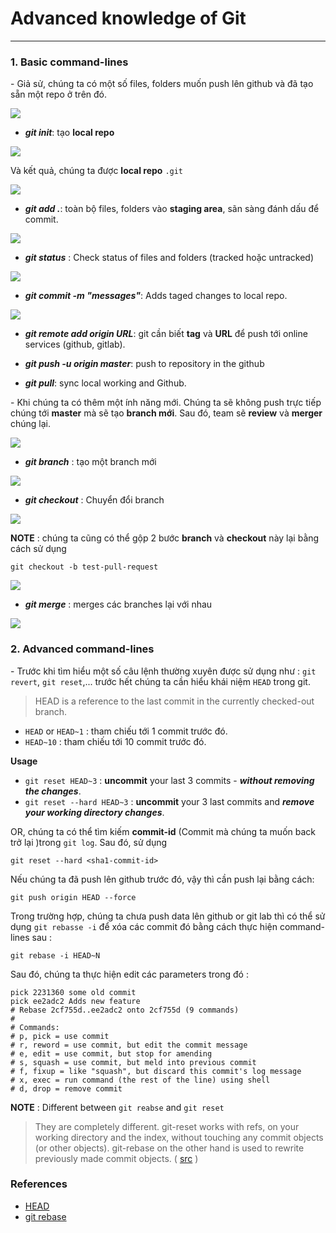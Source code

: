 # Advanced knowledge of Git
___
### 1. Basic command-lines
\- Giả sử, chúng ta có một số files, folders muốn push lên github và đã tạo sẵn một repo ở trên đó.

![](https://github.com/viendanbac/Learning-git-Github-from-scratch/raw/master/Images/folder.png)

+ ***git init***: tạo **local repo** 

![](https://github.com/viendanbac/Learning-git-Github-from-scratch/raw/master/Images/init.png)

Và kết quả, chúng ta được **local repo** `.git`

![](https://github.com/viendanbac/Learning-git-Github-from-scratch/raw/master/Images/folder_git.png)

+ ***git add .***: toàn bộ files, folders vào **staging area**, sãn sàng đánh dấu để commit. 

![](https://github.com/viendanbac/Learning-git-Github-from-scratch/raw/master/Images/add.png)

+ ***git status*** : Check status of files and folders (tracked hoặc untracked)

![](https://github.com/viendanbac/Learning-git-Github-from-scratch/raw/master/Images/status_2.png)

+ ***git commit -m "messages"***: Adds taged changes to local repo.

![](https://github.com/viendanbac/Learning-git-Github-from-scratch/raw/master/Images/commit.png)


+ ***git remote add origin URL***: git cần biết **tag** và **URL** để push tới online services (github, gitlab).

+ ***git push -u origin master***: push to repository in the github

+ ***git pull***: sync local working and Github.

\- Khi chúng ta có thêm một ính năng mới. Chúng ta sẽ không push trực tiếp chúng tới **master** mà sẽ tạo **branch mới**. Sau đó, team sẽ **review** và **merger** chúng lại.

![](https://camo.githubusercontent.com/d5f8439d7af79a4eec8e0f297d6e2aee2aa6d300/68747470733a2f2f676974626f6f6b646f776e2e736974652f696d672f6769745f6272616e63685f6d657267652e706e67)

+ ***git branch*** : tạo một branch mới

![](https://github.com/viendanbac/Learning-git-Github-from-scratch/raw/master/Images/branch.png) 

+ ***git checkout*** : Chuyển đổi branch

![](https://github.com/viendanbac/Learning-git-Github-from-scratch/raw/master/Images/check-out.png)

**NOTE** : chúng ta cũng có thể gộp 2 bước **branch** và **checkout** này lại bằng cách sử dụng

```
git checkout -b test-pull-request
```

![](https://github.com/viendanbac/Learning-git-Github-from-scratch/raw/master/Images/pull-request.png)

+ ***git merge*** : merges các branches lại với nhau

![](https://github.com/viendanbac/Learning-git-Github-from-scratch/raw/master/Images/merge.png)

### 2. Advanced command-lines
\- Trước khi tìm hiểu một số câu lệnh thường xuyên được sử dụng như : `git revert`, `git reset`,... trước hết chúng ta cần hiểu khái niệm `HEAD` trong git.

> HEAD is a reference to the last commit in the currently checked-out branch.

+ `HEAD` or `HEAD~1` : tham chiếu tới 1 commit trước đó.
+ `HEAD~10` : tham chiếu tới 10 commit trước đó.

**Usage** 

+ `git reset HEAD~3` : **uncommit** your last 3 commits - ***without removing the changes***. 
+ `git reset --hard HEAD~3` : **uncommit** your 3 last commits and ***remove your working directory changes***. 

OR, chúng ta có thể tìm kiếm **commit-id** (Commit mà chúng ta muốn back trở lại )trong `git log`. Sau đó, sử dụng

```
git reset --hard <sha1-commit-id>
```

Nếu chúng ta đã push lên github trước đó, vậy thì cần push lại bằng cách: 
```
git push origin HEAD --force
```

Trong trường hợp, chúng ta chưa push data lên github or git lab thì có thể sử dụng `git rebasse -i` để xóa các commit đó bằng cách thực hiện command-lines sau : 

```
git rebase -i HEAD~N
```

Sau đó, chúng ta thực hiện edit các parameters trong đó : 

```
pick 2231360 some old commit
pick ee2adc2 Adds new feature
# Rebase 2cf755d..ee2adc2 onto 2cf755d (9 commands)
#
# Commands:
# p, pick = use commit
# r, reword = use commit, but edit the commit message
# e, edit = use commit, but stop for amending
# s, squash = use commit, but meld into previous commit
# f, fixup = like "squash", but discard this commit's log message
# x, exec = run command (the rest of the line) using shell
# d, drop = remove commit
```

**NOTE** : Different between `git reabse` and `git reset`

> They are completely different. git-reset works with refs, on your working directory and the index, without touching any commit objects (or other objects). git-rebase on the other hand is used to rewrite previously made commit objects. ( [src](https://stackoverflow.com/questions/11225293/what-is-the-difference-between-git-reset-vs-git-rebase#:~:text=2%20Answers&text=They%20are%20completely%20different.,rewrite%20previously%20made%20commit%20objects.) )

### References
+ [HEAD](https://stackoverflow.com/questions/2529971/what-is-the-head-in-git)
+ [git rebase](https://www.atlassian.com/git/tutorials/rewriting-history/git-rebase)

